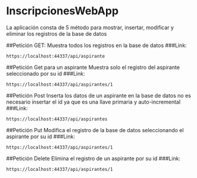 # InscripcionesWebApp

La aplicación consta de 5 método para mostrar, insertar, modificar y eliminar los
registros de la base de datos

##Petición GET:
Muestra todos los registros en la base de datos
###Link: 
```
https://localhost:44337/api/aspirante
```
##Petición Get para un aspirante
Muestra solo el registro del aspirante seleccionado por su id
###Link:
```
https://localhost:44337/api/aspirantes/1
```
##Petición Post
Inserta los datos de un aspirante en la base de datos no es necesario insertar
el id ya que es una llave primaria y auto-incremental
###Link: 
```
https://localhost:44337/api/aspirantes
```
##Petición Put
Modifica el registro de la base de datos seleccionando el aspirante por su id
###Link:
```
https://localhost:44337/api/aspirantes/1
```
##Petición Delete
Elimina el registro de un aspirante por su id
###Link: 
```
https://localhost:44337/api/aspirantes/1
```
